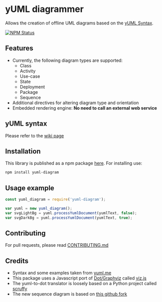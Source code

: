 # yUML diagrammer
Allows the creation of offline UML diagrams based on the [yUML Syntax](http://yuml.me/).

<a href="https://www.npmjs.com/package/yuml-diagram"><img alt="NPM Status" src="https://img.shields.io/npm/v/yuml-diagram.svg?style=flat"></a>

## Features
* Currently, the following diagram types are supported: 
  + Class
  + Activity 
  + Use-case
  + State
  + Deployment
  + Package
  + Sequence
* Additional directives for altering diagram type and orientation
* Embedded rendering engine: **No need to call an external web service**

## yUML syntax
Please refer to the [wiki page](https://github.com/jaime-olivares/yuml-diagram/wiki)

## Installation
This library is published as a npm package [here](https://www.npmjs.com/package/yuml-diagram). For installing use:
````bash
npm install yuml-diagram
````

## Usage example
````javascript
const yuml_diagram = require('yuml-diagram');

var yuml = new yuml_diagram();
var svgLightBg = yuml.processYumlDocument(yumlText, false);
var svgDarkBg = yuml.processYumlDocument(yumlText, true);
````

## Contributing
For pull requests, please read [CONTRIBUTING.md](https://github.com/jaime-olivares/yuml-diagram/blob/master/CONTRIBUTING.md)

## Credits
* Syntax and some examples taken from [yuml.me](http://yuml.me/diagram/scruffy/class/samples)
* This package uses a Javascript port of [Dot/Graphviz](http://www.graphviz.org/) called [viz.js](https://github.com/mdaines/viz.js)
* The yuml-to-dot translator is loosely based on a Python project called [scruffy](https://github.com/aivarsk/scruffy)
* The new sequence diagram is based on [this github fork](https://github.com/sharvil/node-sequence-diagram)
